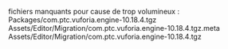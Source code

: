 fichiers manquants pour cause de trop volumineux :  
Packages/com.ptc.vuforia.engine-10.18.4.tgz  
Assets/Editor/Migration/com.ptc.vuforia.engine-10.18.4.tgz.meta  
Assets/Editor/Migration/com.ptc.vuforia.engine-10.18.4.tgz  


